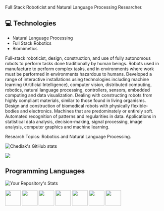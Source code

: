 

Full Stack Roboticist and Natural Language Processing Researcher.

## :computer: Technologies
* Natural Language Processing
* Full Stack Robotics
* Biomimetics

Full-stack roboticist, design, construction, and use of fully autonomous robots to perform tasks done traditionally by human beings. Robots used in manufacture to perform complex tasks, and in environments where work must be performed in environments hazardous to humans.
Developed a range of interactive installations using technologies including machine learning (Artificial Intelligence), computer vision, distributed computing, robotics, natural language processing, controllers, sensors, embedded computing and data visualization. Dealing with constructing robots from highly compliant materials, similar to those found in living organisms. Design and construction of biomedical robots with physically flexible-bodies and electronics. Machines that are predominately or entirely soft. Automated recognition of patterns and regularities in data. Applications in statistical data analysis, decision-making, signal processing, image analysis, computer graphics and machine learning.

Research Topics: Robotics and Natural Language Processing.

![Chediak's GitHub stats](https://github-readme-stats.vercel.app/api?username=Chediak&theme=dark&show_icons=true)

<a href="https://www.linkedin.com/in/mattheus-chediak-3a90b3a0" alt="linkedin" target="_blank">

<img src="https://img.shields.io/badge/LinkedIn-%230077B5.svg?&style=flat-square&logo=linkedin&logoColor=white">

</a>

## Programming Languages

![Your Repository's Stats](https://github-readme-stats.vercel.app/api/top-langs/?username=Your_GitHub_Username&theme=blue-green)


<img src = 'https://github.com/MarikIshtar007/MarikIshtar007/blob/master/images/c-original.svg' width='50'/> <img src = 'https://github.com/MarikIshtar007/MarikIshtar007/blob/master/images/cpp.svg' width='50'/> <img src = 'https://github.com/MarikIshtar007/MarikIshtar007/blob/master/images/python.svg' height='50'/> <img src = 
'https://github.com/MarikIshtar007/MarikIshtar007/blob/master/images/js.svg' height='50'/> <img src = 
'https://img.shields.io/badge/ros-%230A0FF9.svg' width='50'/> <img src = 
'https://github.com/MarikIshtar007/MarikIshtar007/blob/master/images/sql.svg' width='50'/> <img src = 
'https://github.com/MarikIshtar007/MarikIshtar007/blob/master/images/git.svg' width='50'/>

